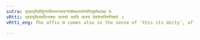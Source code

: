 ```yaml
---
sutra: द्यावापृथिवीशुनासीरमरुत्त्वदग्नोषोमवास्तोष्पतिगृहमेधाच्छ च
vRtti: द्यावापृथिव्यादिभ्यश्छः प्रत्ययो भवति सास्य देवतेत्यस्मिन्विषये ॥
vRtti_eng: The affix छ comes also in the sense of 'this its deity', after the names '_Dyava_ _Prithivi_', '_Sunasira_', '_Maruttvat_', '_Agnishoma_', ' '_Vastoshpati_' and '_Grihamedha_'.

---
```

